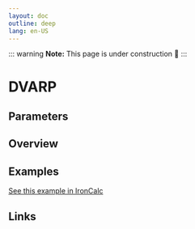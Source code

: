 ```yaml
---
layout: doc
outline: deep
lang: en-US
---
```


::: warning
**Note:** This page is under construction 🚧
:::

# DVARP

## Parameters

## Overview

## Examples

[See this example in IronCalc](https://app.ironcalc.com/?filename=dvarp)

## Links